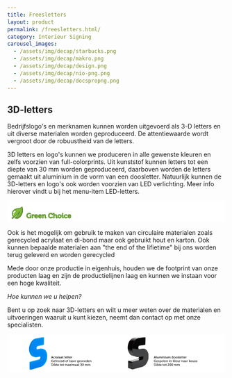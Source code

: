 ```yaml
---
title: Freesletters
layout: product
permalink: /freesletters.html/
category: Interieur Signing
carousel_images:
  - /assets/img/decap/starbucks.png
  - /assets/img/decap/makro.png
  - /assets/img/decap/design.png
  - /assets/img/decap/nio-png.png
  - /assets/img/decap/docspropng.png
---
```

## **3D-letters**



Bedrijfslogo's en merknamen kunnen worden uitgevoerd als 3-D letters en uit diverse materialen worden geproduceerd. De attentiewaarde wordt vergroot door de robuustheid van de letters.

3D letters en logo's kunnen we produceren in alle gewenste kleuren en zelfs voorzien van full-colorprints. Uit kunststof kunnen letters tot een diepte van 30 mm worden geproduceerd, daarboven worden de letters gemaakt uit aluminium in de vorm van een doosletter. Natuurlijk kunnen de 3D-letters en logo's ook worden voorzien van LED verlichting. Meer info hierover vindt u bij het menu-item LED-letters.

![](/assets/img/decap/blaadje-groen-2.png)

Ook is het mogelijk om gebruik te maken van circulaire materialen zoals gerecycled acrylaat en di-bond maar ook gebruikt hout en karton. Ook kunnen bepaalde materialen aan "the end of the lifietime" bij ons worden terug geleverd en worden gerecycled

Mede door onze productie in eigenhuis, houden we de footprint van onze producten laag en zijn de productielijnen laag en kunnen we instaan voor een hoge kwaliteit.

*Hoe kunnen we u helpen?*

Bent u op zoek naar 3D-letters en wilt u meer weten over de materialen en uitvoeringen waaruit u kunt kiezen, neemt dan contact op met onze specialisten.



![](/assets/img/decap/doos-en-freesletter-2.png)
